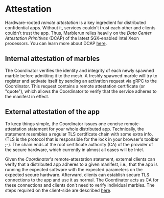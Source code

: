 # Attestation

Hardware-rooted *remote attestation* is a key ingredient for distributed confidential apps. Without it, services couldn't trust each other and clients couldn't trust the app. Thus, Marblerun relies heavily on the *Data Center Attestation Primitives* (DCAP) of the latest SGX-enabled Intel Xeon processors. You can learn more about DCAP [here](https://download.01.org/intel-sgx/sgx-dcap/1.9/linux/docs/Intel_SGX_DCAP_ECDSA_Orientation.pdf). 

## Internal attestation of marbles

The Coordinator verifies the identity and integrity of each newly spawned marble before admitting it to the mesh.
A freshly spawned marble will try to register and activate itself by sending an activation request via gRPC to the Coordinator.
This request contains a remote attestation certificate (or "quote"), which allows the Coordinator to verify that the service adheres to the manifest in effect.

## External attestation of the app

To keep things simple, the Coordinator issues one concise remote-attestation statement for your whole distributed app. Technically, the statement resembles a regular TLS certificate chain with some extra info. (TLS is the protocol that is responsible for the lock in your browser's toolbar ;-). The chain ends at the root certificate authority (CA) of the provider of the secure hardware, which currently in almost all cases will be Intel.

Given the *Coordinator's* remote-attestation statement, external clients can verify that a distributed app adheres to a given manifest, i.e., that the app is running the expected software with the expected parameters on the expected secure hardware. Afterward, clients can establish secure TLS connections to the app and use it as normal. The Coordinator acts as CA for these connections and clients don't need to verify individual marbles. The steps required on the client-side are described [here](verification.md).

